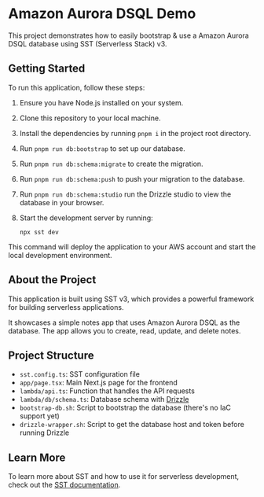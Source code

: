 # Amazon Aurora DSQL Demo

This project demonstrates how to easily bootstrap & use a Amazon Aurora DSQL database using SST (Serverless Stack) v3.

## Getting Started

To run this application, follow these steps:

1. Ensure you have Node.js installed on your system.
2. Clone this repository to your local machine.
3. Install the dependencies by running `pnpm i` in the project root directory.
4. Run `pnpm run db:bootstrap` to set up our database.
5. Run `pnpm run db:schema:migrate` to create the migration.
6. Run `pnpm run db:schema:push` to push your migration to the database.
7. Run `pnpm run db:schema:studio` run the Drizzle studio to view the database in your browser.
8. Start the development server by running:

   ```
   npx sst dev
   ```

This command will deploy the application to your AWS account and start the local development environment.

## About the Project

This application is built using SST v3, which provides a powerful framework for building serverless applications.

It showcases a simple notes app that uses Amazon Aurora DSQL as the database.
The app allows you to create, read, update, and delete notes.

## Project Structure

- `sst.config.ts`: SST configuration file
- `app/page.tsx`: Main Next.js page for the frontend
- `lambda/api.ts`: Function that handles the API requests
- `lambda/db/schema.ts`: Database schema with [Drizzle](https://github.com/drizzle-team/drizzle-orm)
- `bootstrap-db.sh`: Script to bootstrap the database (there's no IaC support yet)
- `drizzle-wrapper.sh`: Script to get the database host and token before running Drizzle

## Learn More

To learn more about SST and how to use it for serverless development, check out the [SST documentation](https://docs.sst.dev/).
